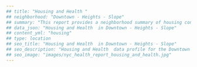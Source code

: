 ```yaml
---
## title: "Housing and Health "
## neighborhood: "Downtown - Heights - Slope"
## summary: "This report provides a neighborhood summary of housing conditions and related health outcomes. It also describes population characteristics that can increase vulnerability to housing hazards."
## data_json: "Housing and Health  in Downtown - Heights - Slope"
## content_yml: "housing"
## type: location
## seo_title: "Housing and Health  in Downtown - Heights - Slope"
## seo_description: "Housing and Health  data profile for the Downtown - Heights - Slope neighborhood of NYC."
## seo_image: "images/nyc_health_report_housing_and_health.jpg"
---
```

